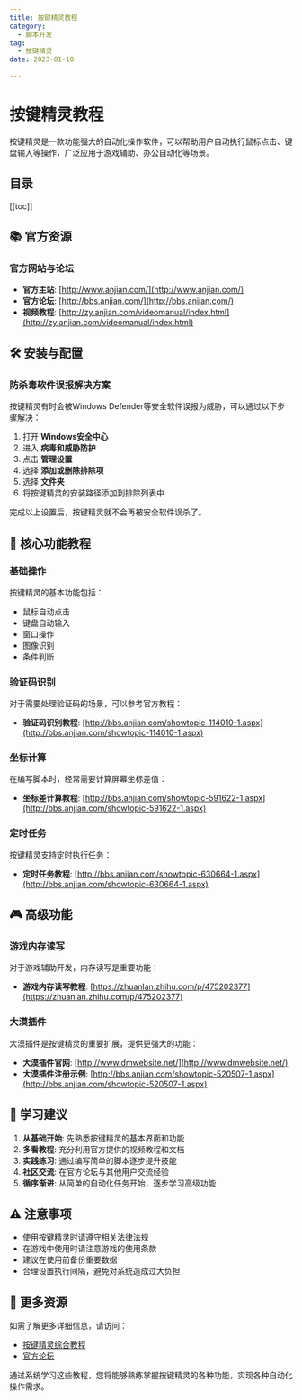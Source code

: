 ```yaml
---
title: 按键精灵教程
category:
  - 脚本开发
tag:
  - 按键精灵
date: 2023-01-10

---
```


# 按键精灵教程

按键精灵是一款功能强大的自动化操作软件，可以帮助用户自动执行鼠标点击、键盘输入等操作，广泛应用于游戏辅助、办公自动化等场景。

## 目录

[[toc]]

## 📚 官方资源

### 官方网站与论坛
- **官方主站**: [http://www.anjian.com/](http://www.anjian.com/)
- **官方论坛**: [http://bbs.anjian.com/](http://bbs.anjian.com/)
- **视频教程**: [http://zy.anjian.com/videomanual/index.html](http://zy.anjian.com/videomanual/index.html)

## 🛠️ 安装与配置

### 防杀毒软件误报解决方案

按键精灵有时会被Windows Defender等安全软件误报为威胁，可以通过以下步骤解决：

1. 打开 **Windows安全中心**
2. 进入 **病毒和威胁防护**
3. 点击 **管理设置**
4. 选择 **添加或删除排除项**
5. 选择 **文件夹**
6. 将按键精灵的安装路径添加到排除列表中

完成以上设置后，按键精灵就不会再被安全软件误杀了。

## 🎯 核心功能教程

### 基础操作
按键精灵的基本功能包括：
- 鼠标自动点击
- 键盘自动输入
- 窗口操作
- 图像识别
- 条件判断

### 验证码识别
对于需要处理验证码的场景，可以参考官方教程：
- **验证码识别教程**: [http://bbs.anjian.com/showtopic-114010-1.aspx](http://bbs.anjian.com/showtopic-114010-1.aspx)

### 坐标计算
在编写脚本时，经常需要计算屏幕坐标差值：
- **坐标差计算教程**: [http://bbs.anjian.com/showtopic-591622-1.aspx](http://bbs.anjian.com/showtopic-591622-1.aspx)

### 定时任务
按键精灵支持定时执行任务：
- **定时任务教程**: [http://bbs.anjian.com/showtopic-630664-1.aspx](http://bbs.anjian.com/showtopic-630664-1.aspx)

## 🎮 高级功能

### 游戏内存读写
对于游戏辅助开发，内存读写是重要功能：
- **游戏内存读写教程**: [https://zhuanlan.zhihu.com/p/475202377](https://zhuanlan.zhihu.com/p/475202377)

### 大漠插件
大漠插件是按键精灵的重要扩展，提供更强大的功能：
- **大漠插件官网**: [http://www.dmwebsite.net/](http://www.dmwebsite.net/)
- **大漠插件注册示例**: [http://bbs.anjian.com/showtopic-520507-1.aspx](http://bbs.anjian.com/showtopic-520507-1.aspx)

## 📖 学习建议

1. **从基础开始**: 先熟悉按键精灵的基本界面和功能
2. **多看教程**: 充分利用官方提供的视频教程和文档
3. **实践练习**: 通过编写简单的脚本逐步提升技能
4. **社区交流**: 在官方论坛与其他用户交流经验
5. **循序渐进**: 从简单的自动化任务开始，逐步学习高级功能

## ⚠️ 注意事项

- 使用按键精灵时请遵守相关法律法规
- 在游戏中使用时请注意游戏的使用条款
- 建议在使用前备份重要数据
- 合理设置执行间隔，避免对系统造成过大负担

## 🔗 更多资源

如需了解更多详细信息，请访问：
- [按键精灵综合教程](http://bbs.anjian.com/showtopic-699191-1.aspx)
- [官方论坛](http://bbs.anjian.com/)

通过系统学习这些教程，您将能够熟练掌握按键精灵的各种功能，实现各种自动化操作需求。